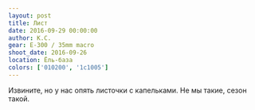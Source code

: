 ```yaml
---
layout: post
title: Лист
date: 2016-09-29 00:00:00
author: К.С.
gear: E-300 / 35mm macro
shoot_date: 2016-09-26
location: Ёль-база
colors: ['010200', '1c1005']
---
```


Извините, но у нас опять листочки с капельками. Не мы такие, сезон такой.
